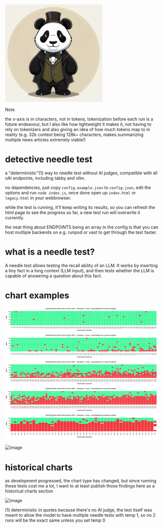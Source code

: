 ![logo](logo.jpeg)

> [!NOTE]
> the x-axis is in characters, not in tokens, tokenization before each run is a future endeavour, but I also like how lightweight it makes it, not having to rely on tokenizers and also giving an idea of how much tokens map to in reality (e.g. 32k context being 128k~ characters, makes summarizing multiple news articles extremely viable!)

# detective needle test

a "deterministic"(1) way to needle test without AI judges, compatible with all oAI endpoints, including tabby and vllm.

no dependencies, just copy `config.example.json` to `config.json`, edit the options and run `node index.js`, once done open up `index.html` or `legacy.html` in your webbrowser.

while the test is running, it'll keep writing its results, so you can refresh the html page to see the progress so far, a new test run will overwrite it currently.

the neat thing about ENDPOINTS being an array in the config is that you can host multiple backends on e.g. runpod or vast to get through the test faster.

# what is a needle test?

A needle test allows testing the recall ability of an LLM. It works by inserting a tiny fact in a long context (LLM input), and then tests whether the LLM is capable of answering a question about this fact.

# chart examples
![image](multi_graph.jpeg)

![image](https://github.com/lucyknada/detective-needle-llm/assets/154630366/f6a6e1c1-8b8a-4772-b343-b51db3aa604f)

# historical charts

as development progressed, the chart type has changed, but since running these tests cost me a lot, I want to at least publish those findings here as a historical charts section

![image](https://github.com/lucyknada/detective-needle-llm/assets/154630366/075fdf2b-8304-4ae1-9031-67a3ab93a2a5)


(1) deterministic in quotes because there's no AI judge, the test itself was meant to allow the model to have multiple needle tests with temp 1, so no 2 runs will be the exact same unless you set temp 0
